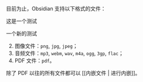 目前为止，Obsidian 支持以下格式的文件：

这是一个测试

一个新的测试

2. 图像文件：`png`, `jpg`, `jpeg`；
3. 音频文件：`mp3`, `webm`, `wav`, `m4a`, `ogg`, `3gp`, `flac`；
4. PDF 文件：`pdf`。

除了 PDF 以往的所有文件都可以 [[内嵌文件 | 进行内嵌]]。